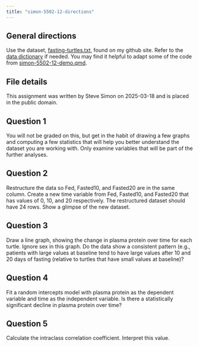 ```yaml
---
title: "simon-5502-12-directions"
---
```


## General directions

Use the dataset, [fasting-turtles.txt][ref-fasting-nodate], found on my github site. Refer to the [data dictionary][ref-dd-nodate] if needed. You may find it helpful to adapt some of the code from [simon-5502-12-demo.qmd][ref-simon-nodate]. 

[ref-fasting-nodate]: https://github.com/pmean/data/blob/main/files/fasting-turtles.txt
[ref-dd-nodate]: https://github.com/pmean/data/blob/main/files/fasting-turtles.yaml
[ref-simon-nodate]: https://github.com/pmean/classes/blob/master/biostats-2/12/src/simon-5502-12-demo.qmd

## File details

This assignment was written by Steve Simon on 2025-03-18 and is placed in the public domain.

## Question 1

You will not be graded on this, but get in the habit of drawing a few graphs and computing a few statistics that will help you better understand the dataset you are working with. Only examine variables that will be part of the further analyses.

## Question 2

Restructure the data so Fed, Fasted10, and Fasted20 are in the same column. Create a new time variable from Fed, Fasted10, and Fasted20 that has values of 0, 10, and 20 respectively. The restructured dataset should have 24 rows. Show a glimpse of the new dataset.

## Question 3

Draw a line graph, showing the change in plasma protein over time for each turtle. Ignore sex in this graph. Do the data show a consistent pattern (e.g., patients with large values at baseline tend to have large values after 10 and 20 days of fasting (relative to turtles that have small values at baseline)?

## Question 4

Fit a random intercepts model with plasma protein as the dependent variable and time as the independent variable. Is there a statistically significant decline in plasma protein over time?

## Question 5

Calculate the intraclass correlation coefficient. Interpret this value.
